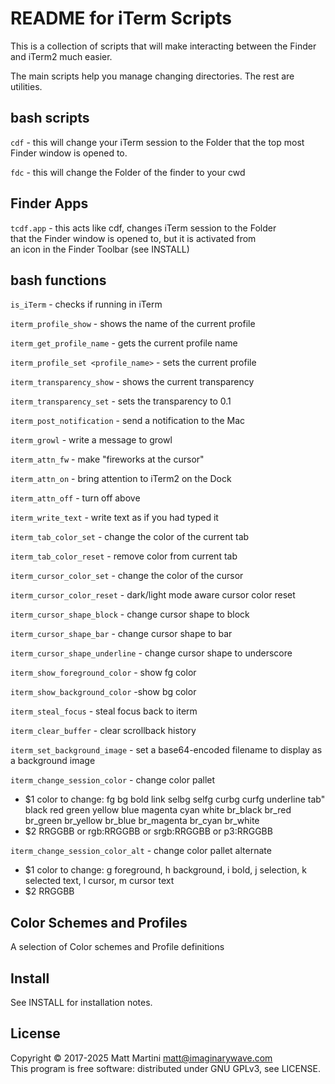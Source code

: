 #   README for iTerm Scripts

This is a collection of scripts that will make interacting between the Finder
and iTerm2 much easier.

The main scripts help you manage changing directories. The rest are utilities.

## bash scripts

`cdf` - this will change your iTerm session to the Folder that the top most  
      Finder window is opened to.

`fdc` - this will change the Folder of the finder to your cwd


## Finder Apps

`tcdf.app` - this acts like cdf, changes iTerm session to the Folder  
           that the Finder window is opened to, but it is activated from  
           an icon in the Finder Toolbar (see INSTALL)


## bash functions

`is_iTerm` - checks if running in iTerm

`iterm_profile_show` - shows the name of the current profile

`iterm_get_profile_name` - gets the current profile name

`iterm_profile_set <profile_name>` - sets the current profile

`iterm_transparency_show` - shows the current transparency

`iterm_transparency_set` - sets the transparency to 0.1

`iterm_post_notification` - send a notification to the Mac

`iterm_growl` - write a message to growl

`iterm_attn_fw` - make "fireworks at the cursor"

`iterm_attn_on` - bring attention to iTerm2 on the Dock

`iterm_attn_off` - turn off above

`iterm_write_text` - write text as if you had typed it

`iterm_tab_color_set` - change the color of the current tab

`iterm_tab_color_reset` - remove color from current tab

`iterm_cursor_color_set` - change the color of the cursor

`iterm_cursor_color_reset` - dark/light mode aware cursor color reset

`iterm_cursor_shape_block` - change cursor shape to block

`iterm_cursor_shape_bar` - change cursor shape to bar

`iterm_cursor_shape_underline` - change cursor shape to underscore

`iterm_show_foreground_color` - show fg color

`iterm_show_background_color` -show bg color

`iterm_steal_focus` - steal focus back to iterm

`iterm_clear_buffer` - clear scrollback history

`iterm_set_background_image` - set a base64-encoded filename to display as a background image

`iterm_change_session_color` - change color pallet  
  -  $1 color to change: fg bg bold link selbg selfg curbg curfg underline tab" black red green yellow blue magenta cyan white br_black br_red br_green br_yellow br_blue br_magenta br_cyan br_white  
  -  $2 RRGGBB or rgb:RRGGBB or srgb:RRGGBB or p3:RRGGBB

`iterm_change_session_color_alt` - change color pallet alternate  
  -  $1 color to change: g foreground, h background, i bold, j selection, k selected text, l cursor, m cursor text  
  -  $2 RRGGBB

## Color Schemes and Profiles

A selection of Color schemes and Profile definitions

## Install

See INSTALL for installation notes.

## License

Copyright © 2017-2025 Matt Martini <matt@imaginarywave.com>  
This program is free software: distributed under GNU GPLv3, see LICENSE.
